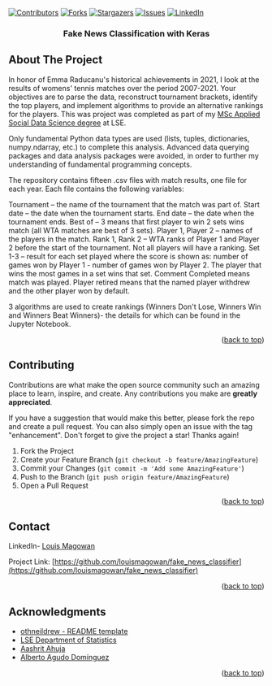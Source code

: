 <div id="top"></div>
<!--
*** Copied from https://github.com/othneildrew/Best-README-Template/blob/master/BLANK_README.md
-->



<!-- PROJECT SHIELDS -->
<!--
*** I'm using markdown "reference style" links for readability.
*** Reference links are enclosed in brackets [ ] instead of parentheses ( ).
*** See the bottom of this document for the declaration of the reference variables
*** for contributors-url, forks-url, etc. This is an optional, concise syntax you may use.
*** https://www.markdownguide.org/basic-syntax/#reference-style-links
-->
[![Contributors][contributors-shield]][contributors-url]
[![Forks][forks-shield]][forks-url]
[![Stargazers][stars-shield]][stars-url]
[![Issues][issues-shield]][issues-url]
[![LinkedIn][linkedin-shield]][linkedin-url]



<h3 align="center">Fake News Classification with Keras</h3>


<!-- ABOUT THE PROJECT -->
## About The Project

In honor of Emma Raducanu's historical achievements in 2021, I look at the results of womens' tennis matches over the period 2007-2021. Your objectives are to parse the data, reconstruct tournament brackets, identify the top players, and implement algorithms to provide an alternative rankings for the players. This was project was completed as part of my [MSc Applied Social Data Science degree](https://www.lse.ac.uk/study-at-lse/Graduate/degree-programmes-2022/MSc-Applied-Social-Data-Science) at LSE.

Only fundamental Python data types are used (lists, tuples, dictionaries, numpy.ndarray, etc.) to complete this analysis. Advanced data querying packages and data analysis packages were avoided, in order to further my understanding of fundamental programming concepts.

The repository contains fifteen .csv files with match results, one file for each year. Each file contains the following variables:

Tournament – the name of the tournament that the match was part of.
Start date – the date when the tournament starts.
End date – the date when the tournament ends.
Best of – 3 means that first player to win 2 sets wins match (all WTA matches are best of 3 sets).
Player 1, Player 2 – names of the players in the match.
Rank 1, Rank 2 – WTA ranks of Player 1 and Player 2 before the start of the tournament. Not all players will have a ranking.
Set 1-3 – result for each set played where the score is shown as: number of games won by Player 1 - number of games won by Player 2. The player that wins the most games in a set wins that set.
Comment
Completed means match was played.
Player retired means that the named player withdrew and the other player won by default.

3 algorithms are used to create rankings (Winners Don't Lose, Winners Win and Winners Beat Winners)- the details for which can be found in the Jupyter Notebook.


<p align="right">(<a href="#top">back to top</a>)</p>

## Contributing

Contributions are what make the open source community such an amazing place to learn, inspire, and create. Any contributions you make are **greatly appreciated**.

If you have a suggestion that would make this better, please fork the repo and create a pull request. You can also simply open an issue with the tag "enhancement".
Don't forget to give the project a star! Thanks again!

1. Fork the Project
2. Create your Feature Branch (`git checkout -b feature/AmazingFeature`)
3. Commit your Changes (`git commit -m 'Add some AmazingFeature'`)
4. Push to the Branch (`git push origin feature/AmazingFeature`)
5. Open a Pull Request

<p align="right">(<a href="#top">back to top</a>)</p>


<!-- CONTACT -->
## Contact

LinkedIn- [Louis Magowan](https://www.linkedin.com/in/louismagowan/)

Project Link: [https://github.com/louismagowan/fake_news_classifier](https://github.com/louismagowan/fake_news_classifier)

<p align="right">(<a href="#top">back to top</a>)</p>



<!-- ACKNOWLEDGMENTS -->
## Acknowledgments

* [othneildrew - README template](https://github.com/othneildrew/Best-README-Template/blob/master/BLANK_README.md)
* [LSE Department of Statistics](https://www.lse.ac.uk/statistics)
* [Aashrit Ahuja](https://www.linkedin.com/in/aashrit-ahuja-61846b101/)
* [Alberto Agudo Domínguez](https://www.linkedin.com/in/albertoagudodominguez/)

<p align="right">(<a href="#top">back to top</a>)</p>



<!-- MARKDOWN LINKS & IMAGES -->
<!-- https://www.markdownguide.org/basic-syntax/#reference-style-links -->
[contributors-shield]: https://img.shields.io/github/contributors/louismagowan/fake_news_classifier.svg?style=for-the-badge
[contributors-url]: https://github.com/louismagowan/fake_news_classifier/graphs/contributors
[forks-shield]: https://img.shields.io/github/forks/louismagowan/fake_news_classifier.svg?style=for-the-badge
[forks-url]: https://github.com/louismagowan/fake_news_classifier/network/members
[stars-shield]: https://img.shields.io/github/stars/louismagowan/fake_news_classifier.svg?style=for-the-badge
[stars-url]: https://github.com/louismagowan/fake_news_classifier/stargazers
[issues-shield]: https://img.shields.io/github/issues/louismagowan/fake_news_classifier.svg?style=for-the-badge
[issues-url]: https://github.com/louismagowan/fake_news_classifier/issues
[license-shield]: https://img.shields.io/github/license/louismagowan/fake_news_classifier.svg?style=for-the-badge
[license-url]: https://github.com/louismagowan/fake_news_classifier/blob/master/LICENSE.txt
[linkedin-shield]: https://img.shields.io/badge/-LinkedIn-black.svg?style=for-the-badge&logo=linkedin&colorB=555
[linkedin-url]: https://www.linkedin.com/in/louismagowan/
[product-screenshot]: images/screenshot.png